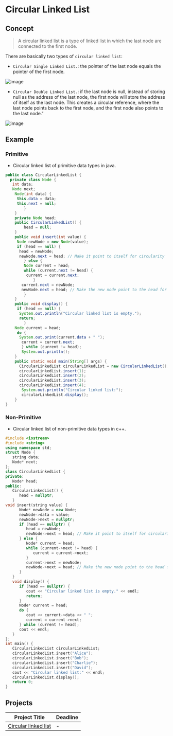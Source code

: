 # Circular Linked List

## Concept 
 > A circular linked list is a type of linked list in which the last node are connected to the first node.

There are basically two types of `circular linked list`:
* `Circular Single Linked List.`: the pointer of the last node equals the pointer of the first node.
  
![image](https://github.com/SAFCSP-Team/data-structures-and-algorithms-bootcamp/assets/148945652/ff25ed6a-bd89-45d2-bf2b-38ca73324371)

* `Circular Double Linked List.`: if the last node is null, instead of storing null as the address of the last node, the first node will store the address of itself as the last node. This creates a circular reference, where the last node points back to the first node, and the first node also points to the last node."
    
![image](https://github.com/SAFCSP-Team/data-structures-and-algorithms-bootcamp/assets/148945652/46181a8e-5ce6-4734-bfce-79954bd87466)


## Example 
### Primitive 
* Circular linked list of primitive data types in java.
```java
public class CircularLinkedList {
  private class Node {
   int data;
   Node next;
    Node(int data) {
     this.data = data;
     this.next = null;
        }
    }
    private Node head;
    public CircularLinkedList() {
        head = null;
    }
    public void insert(int value) {
     Node newNode = new Node(value);
     if (head == null) {
      head = newNode;
      newNode.next = head; // Make it point to itself for circularity
        } else {
        Node current = head;
        while (current.next != head) {
         current = current.next;
            }
       current.next = newNode;
       newNode.next = head; // Make the new node point to the head for circularity
        }
    }
    public void display() {
     if (head == null) {
      System.out.println("Circular linked list is empty.");
      return;
        }
    Node current = head;
     do {
      System.out.print(current.data + " ");
       current = current.next;
       } while (current != head);
       System.out.println();
    }
    public static void main(String[] args) {
      CircularLinkedList circularLinkedList = new CircularLinkedList();
      circularLinkedList.insert(1);
      circularLinkedList.insert(2);
      circularLinkedList.insert(3);
      circularLinkedList.insert(4);
       System.out.println("Circular linked list:");
       circularLinkedList.display();
    }
}
```

### Non-Primitive
* Circular linked list of non-primitive data types in c++.
```c++
#include <iostream>
#include <string>
using namespace std;
struct Node {
   string data;
   Node* next;
};
class CircularLinkedList {
private:
   Node* head;
public:
   CircularLinkedList() {
      head = nullptr;
   }
void insert(string value) {
      Node* newNode = new Node;
      newNode->data = value;
      newNode->next = nullptr;
      if (head == nullptr) {
         head = newNode;
         newNode->next = head; // Make it point to itself for circularity
      } else {
         Node* current = head;
         while (current->next != head) {
            current = current->next;
         }
         current->next = newNode;
         newNode->next = head; // Make the new node point to the head for circularity
      }
   }
   void display() {
      if (head == nullptr) {
         cout << "Circular linked list is empty." << endl;
         return;
      }
      Node* current = head;
      do {
         cout << current->data << " ";
         current = current->next;
      } while (current != head);
      cout << endl;
   }
};
int main() {
   CircularLinkedList circularLinkedList;
   circularLinkedList.insert("Alice");
   circularLinkedList.insert("Bob");
   circularLinkedList.insert("Charlie");
   circularLinkedList.insert("David");
   cout << "Circular linked list:" << endl;
   circularLinkedList.display();
   return 0;
}
```

## Projects
| Project Title | Deadline |
|:-----------:|:-------------|
| [Circular linked list](https://github.com/SAFCSP-Team/circular-linked-list) | - | 

